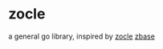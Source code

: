 # zocle
a general go library, inspired by [zocle](https://github.com/zhaoweikid/zocle) [zbase](https://github.com/zhaoweikid/zbase)

